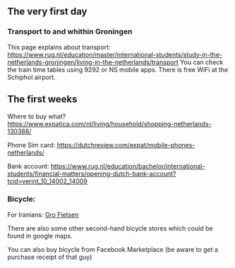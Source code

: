 ## The very first day
### Transport to and whithin Groningen
This page explains about transport: https://www.rug.nl/education/master/international-students/study-in-the-netherlands-groningen/living-in-the-netherlands/transport
You can check the train time tables using 9292 or NS mobile apps. There is free WiFi at the Schiphol airport.

## The first weeks

Where to buy what? https://www.expatica.com/nl/living/household/shopping-netherlands-130388/

Phone Sim card: https://dutchreview.com/expat/mobile-phones-netherlands/

Bank account: https://www.rug.nl/education/bachelor/international-students/financial-matters/opening-dutch-bank-account?tcid=verint_10_14002_14009


### Bicycle: 

For Iranians: [Gro Fietsen](https://maps.app.goo.gl/8bQVdTKod2d8Bqcd8)

There are also some other second-hand bicycle stores which could be found in google maps. 

You can also buy bicycle from Facebook Marketplace (be aware to get a purchase receipt of that guy)
